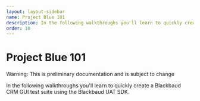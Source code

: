 ```yaml
---
layout: layout-sidebar
name: Project Blue 101
description: In the following walkthroughs you'll learn to quickly create a Blackbaud CRM GUI test suite using the Blackbaud UAT SDK.
order: 10
---
```


# Project Blue 101

<p class="alert alert-warning">Warning: This is preliminary documentation and is subject to change</p>

In the following walkthroughs you'll learn to quickly create a Blackbaud CRM GUI test suite using the Blackbaud UAT SDK.